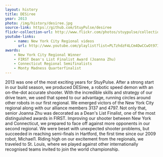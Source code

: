 ```yaml
---
layout: history
title: DESiree
year: 2013
photo: /img/history/desiree.jpg
source-link: https://github.com/StuyPulse/desiree
flickr-collection-url: http://www.flickr.com/photos/stuypulse/collections/72157632653333354/
youtube-links:
    - name: New York City Regional videos
      url: http://www.youtube.com/playlist?list=PLTzhdzF4LCm4DwCCwOt97IAM-h1MJkyTb 
awards:
    - New York City Regional Winner
    - FIRST Dean's List Finalist Award (Joanna Zhu)
    - Connecticut Regional Semifinalists
    - Monty Madness Quarterfinalist
---
```

2013 was one of the most exciting years for StuyPulse. After a strong start in our build season, we produced DESiree, a robotic speed demon with an on-the-dot accurate shooter. With the incredible skills and strategy of our drive team, we used that speed to our advantage, running circles around other robots in our first regional. We emerged victors of the New York City regional along with our alliance members 3137 and 4797. Not only that, senior Joanna Zhu was decorated as a Dean's List Finalist, one of the most distinguished awards in FIRST. Improving our shooter between New York and Connecticut, we prepared to face off against more opponents in our second regional. We were beset with unexpected shooter problems, but succeeded in reaching semi-finals in Hartford, the first time since our 2009 robot, Michael1. Riding high on our excitement from the regionals, we traveled to St. Louis, where we played against other internationally recognised teams invited to join the world championship.
